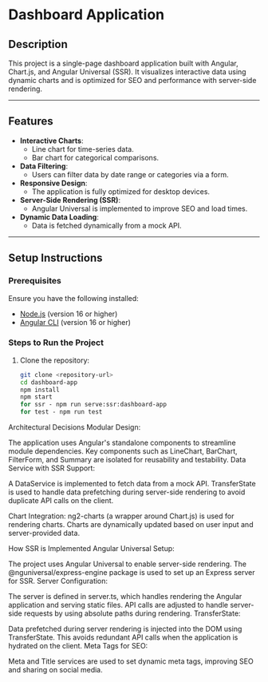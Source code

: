 # Dashboard Application

## Description

This project is a single-page dashboard application built with Angular, Chart.js, and Angular Universal (SSR). It visualizes interactive data using dynamic charts and is optimized for SEO and performance with server-side rendering.

---

## Features

- **Interactive Charts**:
  - Line chart for time-series data.
  - Bar chart for categorical comparisons.
- **Data Filtering**:
  - Users can filter data by date range or categories via a form.
- **Responsive Design**:
  - The application is fully optimized for desktop devices.
- **Server-Side Rendering (SSR)**:
  - Angular Universal is implemented to improve SEO and load times.
- **Dynamic Data Loading**:
  - Data is fetched dynamically from a mock API.

---

## Setup Instructions

### Prerequisites

Ensure you have the following installed:

- [Node.js](https://nodejs.org/) (version 16 or higher)
- [Angular CLI](https://angular.io/cli) (version 16 or higher)

### Steps to Run the Project

1. Clone the repository:
   ```bash
   git clone <repository-url>
   cd dashboard-app
   npm install
   npm start
   for ssr - npm run serve:ssr:dashboard-app
   for test - npm run test

Architectural Decisions 
Modular Design:

The application uses Angular's standalone components to streamline module dependencies.
Key components such as LineChart, BarChart, FilterForm, and Summary are isolated for reusability and testability.
Data Service with SSR Support:

A DataService is implemented to fetch data from a mock API.
TransferState is used to handle data prefetching during server-side rendering to avoid duplicate API calls on the client.

Chart Integration:
ng2-charts (a wrapper around Chart.js) is used for rendering charts.
Charts are dynamically updated based on user input and server-provided data.

How SSR is Implemented
Angular Universal Setup:

The project uses Angular Universal to enable server-side rendering.
The @nguniversal/express-engine package is used to set up an Express server for SSR.
Server Configuration:

The server is defined in server.ts, which handles rendering the Angular application and serving static files.
API calls are adjusted to handle server-side requests by using absolute paths during rendering.
TransferState:

Data prefetched during server rendering is injected into the DOM using TransferState.
This avoids redundant API calls when the application is hydrated on the client.
Meta Tags for SEO:

Meta and Title services are used to set dynamic meta tags, improving SEO and sharing on social media.
